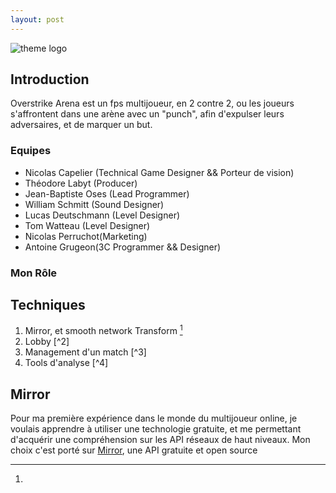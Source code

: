```yaml
---
layout: post
---
```


![theme logo](https://modacless.github.io/images/OverStrike/overstrikeArena.png)

## Introduction

Overstrike Arena est un fps multijoueur, en 2 contre 2, ou les joueurs s'affrontent dans une arène avec un "punch", afin d'expulser leurs adversaires, et de marquer un but.

### Equipes

- Nicolas Capelier (Technical Game Designer && Porteur de vision)
- Théodore Labyt (Producer)
- Jean-Baptiste Oses (Lead Programmer)
- William Schmitt (Sound Designer)
- Lucas Deutschmann (Level Designer)
- Tom Watteau (Level Designer)
- Nicolas Perruchot(Marketing)
- Antoine Grugeon(3C Programmer && Designer)

### Mon Rôle

## Techniques

1. Mirror, et smooth network Transform [^1]
2. Lobby [^2]
3. Management d'un match [^3]
4. Tools d'analyse [^4]

[^1]:
## Mirror


Pour ma première expérience dans le monde du multijoueur online, je voulais apprendre à utiliser une technologie gratuite, et me permettant d'acquérir une compréhension sur les API réseaux de haut niveaux. Mon choix c'est porté sur [Mirror](https://mirror-networking.com/), une API gratuite et open source






